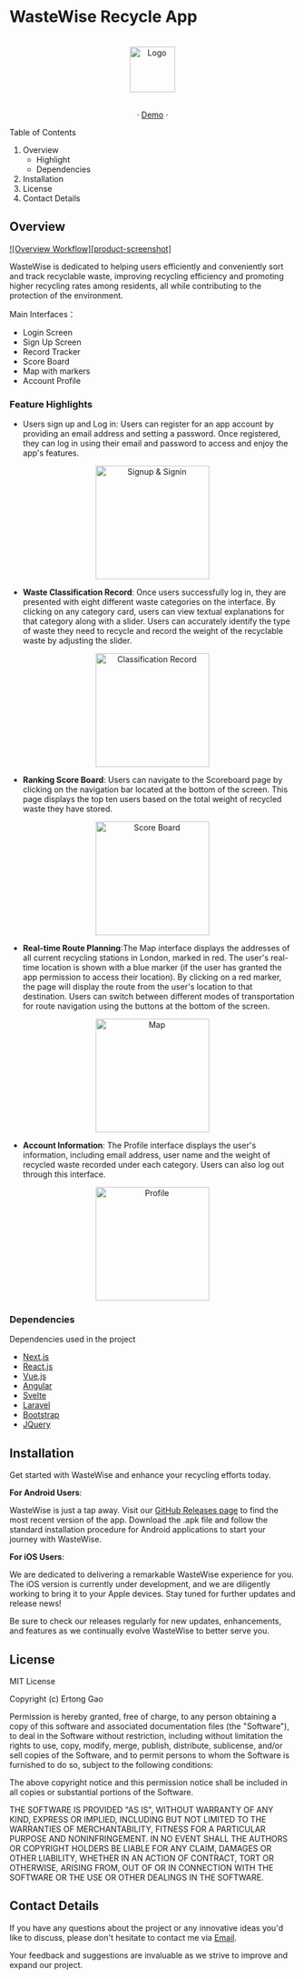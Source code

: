 <div id="top"></div>

# WasteWise Recycle App

<!-- 项目 LOGO -->
<br />
<div align="center">
  <a href="https://github.com/othneildrew/Best-README-Template">
    <img src="images/logo.png" alt="Logo" width="80" height="80">
  </a>

  <p align="center">
    <br />
    ·
    <a href="https://github.com/youdianhaoxiao/CASA0015-RecyleApp">Demo</a>
    ·
  </p>
</div>



  <summary>Table of Contents</summary>
  <ol>
    <li>
      Overview
      <ul>
        <li>Highlight</li>
        <li>Dependencies</li>
      </ul>
    </li>
    <li>Installation</li>
    <li>License</li>
    <li>Contact Details</li>
  </ol>



## Overview

[![Overview Workflow][product-screenshot]](https://example.com)

WasteWise is dedicated to helping users efficiently and conveniently sort and track recyclable waste, improving recycling efficiency and promoting higher recycling rates among residents, all while contributing to the protection of the environment.

Main Interfaces：
* Login Screen
* Sign Up Screen
* Record Tracker
* Score Board
* Map with markers
* Account Profile



### Feature Highlights
* Users sign up and Log in: Users can register for an app account by providing an email address and setting a password. Once registered, they can log in using their email and password to access and enjoy the app's features.
  
<div align=center>
  <img src="src/current_location.gif" alt="Signup & Signin" width="200" />
</div>

* **Waste Classification Record**: Once users successfully log in, they are presented with eight different waste categories on the interface. By clicking on any category card, users can view textual explanations for that category along with a slider. Users can accurately identify the type of waste they need to recycle and record the weight of the recyclable waste by adjusting the slider.
<div align=center>
  <img src="src/current_location.gif" alt="Classification Record" width="200" />
</div>

* **Ranking Score Board**: Users can navigate to the Scoreboard page by clicking on the navigation bar located at the bottom of the screen. This page displays the top ten users based on the total weight of recycled waste they have stored.
<div align=center>
  <img src="src/current_location.gif" alt="Score Board" width="200" />
</div>

* **Real-time Route Planning**:The Map interface displays the addresses of all current recycling stations in London, marked in red. The user's real-time location is shown with a blue marker (if the user has granted the app permission to access their location). By clicking on a red marker, the page will display the route from the user's location to that destination. Users can switch between different modes of transportation for route navigation using the buttons at the bottom of the screen.
<div align=center>
  <img src="src/current_location.gif" alt="Map" width="200" />
</div>

* **Account Information**: The Profile interface displays the user's information, including email address, user name and the weight of recycled waste recorded under each category. Users can also log out through this interface.
<div align=center>
  <img src="src/current_location.gif" alt="Profile" width="200" />
</div>


### Dependencies

Dependencies used in the project

* [Next.js](https://nextjs.org/)
* [React.js](https://reactjs.org/)
* [Vue.js](https://vuejs.org/)
* [Angular](https://angular.io/)
* [Svelte](https://svelte.dev/)
* [Laravel](https://laravel.com)
* [Bootstrap](https://getbootstrap.com)
* [JQuery](https://jquery.com)




## Installation

Get started with WasteWise and enhance your recycling efforts today.

**For Android Users**: 

WasteWise is just a tap away. Visit our [GitHub Releases page](https://nextjs.org/) to find the most recent version of the app. Download the .apk file and follow the standard installation procedure for Android applications to start your journey with WasteWise.

**For iOS Users**: 

We are dedicated to delivering a remarkable WasteWise experience for you. The iOS version is currently under development, and we are diligently working to bring it to your Apple devices. Stay tuned for further updates and release news!

Be sure to check our releases regularly for new updates, enhancements, and features as we continually evolve WasteWise to better serve you.




## License

MIT License

Copyright (c) Ertong Gao

Permission is hereby granted, free of charge, to any person obtaining a copy of this software and associated documentation files (the "Software"), to deal in the Software without restriction, including without limitation the rights to use, copy, modify, merge, publish, distribute, sublicense, and/or sell copies of the Software, and to permit persons to whom the Software is furnished to do so, subject to the following conditions:

The above copyright notice and this permission notice shall be included in all copies or substantial portions of the Software.

THE SOFTWARE IS PROVIDED "AS IS", WITHOUT WARRANTY OF ANY KIND, EXPRESS OR IMPLIED, INCLUDING BUT NOT LIMITED TO THE WARRANTIES OF MERCHANTABILITY, FITNESS FOR A PARTICULAR PURPOSE AND NONINFRINGEMENT. IN NO EVENT SHALL THE AUTHORS OR COPYRIGHT HOLDERS BE LIABLE FOR ANY CLAIM, DAMAGES OR OTHER LIABILITY, WHETHER IN AN ACTION OF CONTRACT, TORT OR OTHERWISE, ARISING FROM, OUT OF OR IN CONNECTION WITH THE SOFTWARE OR THE USE OR OTHER DEALINGS IN THE SOFTWARE.




## Contact Details

If you have any questions about the project or any innovative ideas you'd like to discuss, please don't hesitate to contact me via [Email](mailto:ucfnega@ucl.ac.uk). 

Your feedback and suggestions are invaluable as we strive to improve and expand our project.



